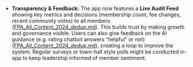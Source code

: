 - **Transparency & Feedback:** The app now features a **Live Audit Feed** showing key metrics and decisions (membership count, fee changes, recent community votes) to all members ([FPA_All_Content_2024_dedup.md](file://xn--file-hjqcqt2gbaare3mtak2s6c%23:~:text=%20section%20iv:%20governance%20&,the%20fpa%20live%20audit%20feed-1l001i/)). This builds trust by making growth and governance visible. Users can also give feedback on the AI guidance (e.g. rating chatbot answers “helpful” or not) ([FPA_All_Content_2024_dedup.md](file://xn--file-hjqcqt2gbaare3mtak2s6c%23:~:text=%20personalization%20enhancements:%20expanded%20examples,location%20to%20tailor%20disaster%20advice-l898h/)), creating a loop to improve the system. Regular surveys or town-hall style polls might be conducted in-app to keep leadership informed of member sentiment.
